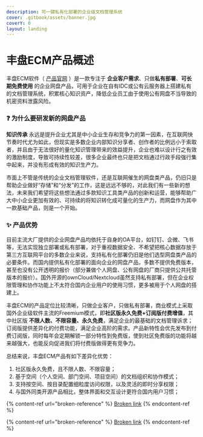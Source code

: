 ```yaml
---
description: 可一键私有化部署的企业级文档管理系统
cover: .gitbook/assets/banner.jpg
coverY: 0
layout: landing
---
```


# 丰盘ECM产品概述

丰盘ECM软件（ [产品官网](https://xpan.ekbcloud.com/) ）是一款专注于 **企业客户需求**、只做**私有部署**、**可长期免费使用** 的企业网盘产品，可用于企业在自有IDC或公有云服务器上搭建私有的文档管理系统，积累核心知识资产，降低企业员工由于使用公有网盘不当导致的机密资料泄露风险。

### ❓ 为什么要研发新的网盘产品

**知识传承** 永远是提升企业尤其是中小企业生存和竞争力的第一因素，在互联网快节奏时代尤为如此，但现实是多数企业内部知识分享者、创作者的比例远小于索取者，并且由于无法很好的量化知识管理带来的效益提升，企业也难以设计行之有效的激励制度，导致可持续性较差，很多企业最终也只是把文档通过行政手段强行集中起来，并没有形成有效的知识生产力。

市面上不管是传统的企业文档管理软件，还是互联网催生的网盘类产品，仍旧只是帮助企业做好“存储”和“分发”的工作，这是远远不够的，对此我们有一些新的想法，未来我们希望将这些想法通过多款知识工具类产品的创新和运营，能够帮助广大中小企业更加有效的、可持续的将知识转化成可量化的生产力，而网盘作为其中一款基础产品，则是一个开始。

### ✨ 产品优势

目前主流大厂提供的企业网盘产品均依托于自身的OA平台，如钉钉、企微、飞书等，无法实现独立部署或私有部署，对于重视数据安全、不希望把核心数据存放于第三方互联网平台的多数企业来说，支持私有化部署仍旧是他们选型网盘类产品的必要条件。而国内提供私有化部署的面向企业的网盘产品，多数不提供免费版本，甚至也没有公开透明的报价（部分兼做个人网盘、公有网盘的厂商只提供公共托管版本的报价）。国外开源的ownCloud/Nextcloud虽然支持私有部署，但在企业权限管理和协作功能上不太符合国内企业用户的使用习惯，更多被用于个人网盘的搭建上。

丰盘ECM的产品定位比较清晰，只做企业客户，只做私有部署，商业模式上采取国外企业级软件主流的Freemium模式，即**社区版永久免费+订阅版付费增值**，其中社区版 **不限人数、不限容量、永久免费**，满足企业的最基础的文档管理诉求；订阅版提供差异化的付费功能，满足企业高阶的需求。产品新特性会优先发布到付费订阅版，同时每年会定期解锁一部分特性到免费版，使到社区免费版的功能将越来越强大，也能反向促进我们将付费版做得更有竞争力。

总结来说，丰盘ECM产品有如下差异化优势：

1. 社区版永久免费，且不限人数、不限容量；
2. 基于空间（个人空间、部门空间、项目空间）的文档组织和协作模式；
3. 支持按空间、按目录配置细粒度访问权限，以及灵活的即时分享权限；
4. 与国外同类开源产品相比，整体界面和交互设计更符合国内用户习惯；

{% content-ref url="broken-reference" %}
[Broken link](broken-reference)
{% endcontent-ref %}

{% content-ref url="broken-reference" %}
[Broken link](broken-reference)
{% endcontent-ref %}
